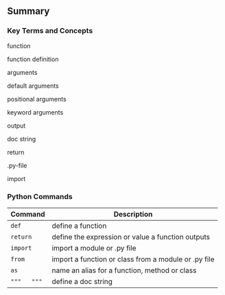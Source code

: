 
## Summary
### Key Terms and Concepts

function

function definition

arguments

default arguments

positional arguments

keyword arguments

output

doc string

return

.py-file

import

### Python Commands

| Command | Description |
| --- | --- |
| ```def``` | define a function |
| ```return``` | define the expression or value a function outputs |
| ```import``` | import a module or .py file |
| ```from``` | import a function or class from a module or .py file |
| ```as``` | name an alias for a function, method or class |
| ``` """   """ ``` | define a doc string |


 

